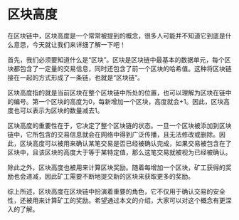 # 区块高度

在区块链中，区块高度是一个常常被提到的概念，很多人可能并不知道它到底是什么意思，今天就让我们来详细了解一下吧！

首先，我们必须要知道什么是“区块”。区块是区块链中最基本的数据单元，每个区块都包含了一定量的交易信息，同时还包含了前一个区块的哈希值。这种将区块链接在一起的方式形成了一条链，也就是“区块链”。

区块高度指的就是当前区块在整个区块链中所处的位置，也可以理解为区块在链中的编号。第一个区块的高度为0，每新增加一个区块，高度就会+1。因此，区块高度也可以表示为区块的数量减去1。

区块高度的重要性在于，它决定了整个区块链的状态。一旦一个区块被添加到区块链中，它所包含的交易信息就会在网络中得到广泛传播，且无法修改或删除。因此，区块高度可以被用来确认某笔交易是否已经被确认完成，如果交易被包含在了区块中，且该区块的高度大于等于某特定值，那么这笔交易就被视为已经被确认。

除此之外，区块高度也被用来计算区块奖励。随着每增加一个区块，矿工获得的奖励也会递减，因此矿工需要不断地提交新的区块来获取更多的奖励。

综上所述，区块高度在区块链中扮演着重要的角色，它不仅用于确认交易的安全性，还被用来计算矿工的奖励。希望通过本文的介绍，大家可以对这个概念有更深入的了解。